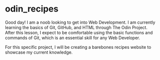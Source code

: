 # odin_recipes
Good day! I am a noob looking to get into Web Development. I am currently learning the basics of Git, GitHub, and HTML through The Odin Project. After this lesson, I expect to be comfortable using the basic functions and commands of Git, which is an essential skill for any Web Developer.

For this specific project, I will be creating a barebones recipes website to showcase my current knowledge.